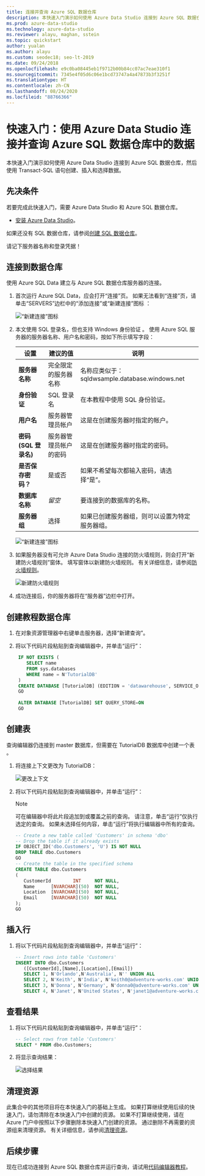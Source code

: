 ```yaml
---
title: 连接并查询 Azure SQL 数据仓库
description: 本快速入门演示如何使用 Azure Data Studio 连接到 Azure SQL 数据仓库并运行查询
ms.prod: azure-data-studio
ms.technology: azure-data-studio
ms.reviewer: alayu, maghan, sstein
ms.topic: quickstart
author: yualan
ms.author: alayu
ms.custom: seodec18; seo-lt-2019
ms.date: 09/24/2018
ms.openlocfilehash: e9c0ba08445eb1f9712b00b84cc07ac7eae310f1
ms.sourcegitcommit: 7345e4f05d6c06e1bcd73747a4a47873b3f3251f
ms.translationtype: HT
ms.contentlocale: zh-CN
ms.lasthandoff: 08/24/2020
ms.locfileid: "88766366"
---
```

# <a name="quickstart-use-azure-data-studio-to-connect-and-query-data-in-azure-sql-data-warehouse"></a>快速入门：使用 Azure Data Studio 连接并查询 Azure SQL 数据仓库中的数据

本快速入门演示如何使用 Azure Data Studio 连接到 Azure SQL 数据仓库，然后使用 Transact-SQL 语句创建、插入和选择数据。 

## <a name="prerequisites"></a>先决条件
若要完成此快速入门，需要 Azure Data Studio 和 Azure SQL 数据仓库。

- [安装 Azure Data Studio](./download-azure-data-studio.md?view=sql-server-ver15)。

如果还没有 SQL 数据仓库，请参阅[创建 SQL 数据仓库](/azure/sql-data-warehouse/sql-data-warehouse-get-started-provision)。

请记下服务器名称和登录凭据！


## <a name="connect-to-your-data-warehouse"></a>连接到数据仓库

使用 Azure SQL Data 建立与 Azure SQL 数据仓库服务器的连接。

1. 首次运行 Azure SQL Data，应会打开“连接”页。 如果无法看到“连接”页，请单击“SERVERS”边栏中的“添加连接”或“新建连接”图标   ：
   
   ![“新建连接”图标](media/quickstart-sql-dw/new-connection-icon.png)

2. 本文使用 SQL 登录名，但也支持 Windows 身份验证 。 使用 Azure SQL 服务器的服务器名称、用户名和密码，按如下所示填写字段：

   | 设置       | 建议的值 | 说明 |
   | ------------ | ------------------ | ------------------------------------------------- | 
   | **服务器名称** | 完全限定的服务器名称 | 名称应类似于：sqldwsample.database.windows.net |
   | **身份验证** | SQL 登录名| 在本教程中使用 SQL 身份验证。 |
   | **用户名** | 服务器管理员帐户 | 这是在创建服务器时指定的帐户。 |
   | **密码(SQL 登录名)** | 服务器管理员帐户的密码 | 这是在创建服务器时指定的密码。 |
   | **是否保存密码？** | 是或否 | 如果不希望每次都输入密码，请选择“是”。 |
   | **数据库名称** | *留空* | 要连接到的数据库的名称。 |
   | **服务器组** | 选择 <Default> | 如果已创建服务器组，则可以设置为特定服务器组。 | 

   ![“新建连接”图标](media/quickstart-sql-dw/new-connection-screen.png) 

3. 如果服务器没有可允许 Azure Data Studio 连接的防火墙规则，则会打开“新建防火墙规则”窗体。 填写窗体以新建防火墙规则。 有关详细信息，请参阅[防火墙规则](/azure/sql-database/sql-database-firewall-configure)。

   ![新建防火墙规则](media/quickstart-sql-dw/firewall.png)  

4. 成功连接后，你的服务器将在“服务器”边栏中打开。

## <a name="create-the-tutorial-data-warehouse"></a>创建教程数据仓库
1. 在对象资源管理器中右键单击服务器，选择“新建查询”。

1. 将以下代码片段粘贴到查询编辑器中，并单击“运行”：

   ```sql
    IF NOT EXISTS (
       SELECT name
       FROM sys.databases
       WHERE name = N'TutorialDB'
    )
    CREATE DATABASE [TutorialDB] (EDITION = 'datawarehouse', SERVICE_OBJECTIVE='DW100');
    GO  
    
    ALTER DATABASE [TutorialDB] SET QUERY_STORE=ON
    GO
   ```


## <a name="create-a-table"></a>创建表

查询编辑器仍连接到 master 数据库，但需要在 TutorialDB 数据库中创建一个表 。 

1. 将连接上下文更改为 TutorialDB：

   ![更改上下文](media/quickstart-sql-database/change-context.png)


1. 将以下代码片段粘贴到查询编辑器中，并单击“运行”：

   > [!NOTE]
   > 可在编辑器中将此片段追加到或覆盖之前的查询。 请注意，单击“运行”仅执行选定的查询。 如果未选择任何内容，单击“运行”将执行编辑器中所有的查询。

   ```sql
   -- Create a new table called 'Customers' in schema 'dbo'
   -- Drop the table if it already exists
   IF OBJECT_ID('dbo.Customers', 'U') IS NOT NULL
   DROP TABLE dbo.Customers
   GO
   -- Create the table in the specified schema
   CREATE TABLE dbo.Customers
   (
      CustomerId        INT     NOT NULL,
      Name      [NVARCHAR](50)  NOT NULL,
      Location  [NVARCHAR](50)  NOT NULL,
      Email     [NVARCHAR](50)  NOT NULL
   );
   GO
   ```


## <a name="insert-rows"></a>插入行

1. 将以下代码片段粘贴到查询编辑器中，并单击“运行”：

   ```sql
   -- Insert rows into table 'Customers'
   INSERT INTO dbo.Customers
      ([CustomerId],[Name],[Location],[Email])
      SELECT 1, N'Orlando',N'Australia', N'' UNION ALL
      SELECT 2, N'Keith', N'India', N'keith0@adventure-works.com' UNION ALL
      SELECT 3, N'Donna', N'Germany', N'donna0@adventure-works.com' UNION ALL
      SELECT 4, N'Janet', N'United States', N'janet1@adventure-works.com'
   ```


## <a name="view-the-result"></a>查看结果
1. 将以下代码片段粘贴到查询编辑器中，并单击“运行”：

   ```sql
   -- Select rows from table 'Customers'
   SELECT * FROM dbo.Customers;
   ```

1. 将显示查询结果：

   ![选择结果](media/quickstart-sql-dw/select-results.png)


## <a name="clean-up-resources"></a>清理资源

此集合中的其他项目将在本快速入门的基础上生成。 如果打算继续使用后续的快速入门，请勿清除在本快速入门中创建的资源。 如果不打算继续使用，请在 Azure 门户中按照以下步骤删除本快速入门创建的资源。
通过删除不再需要的资源组来清理资源。 有关详细信息，请参阅[清理资源](/azure/sql-database/sql-database-get-started-portal#clean-up-resources)。


## <a name="next-steps"></a>后续步骤

现在已成功连接到 Azure SQL 数据仓库并运行查询，请试用[代码编辑器教程](tutorial-sql-editor.md)。